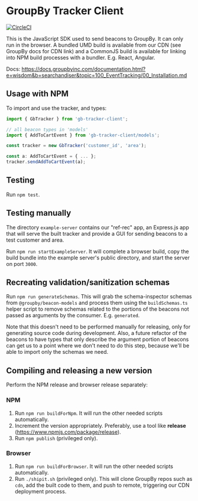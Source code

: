 # GroupBy Tracker Client

[![CircleCI](https://circleci.com/gh/groupby/gb-tracker-client.svg?style=svg)](https://circleci.com/gh/groupby/gb-tracker-client)

This is the JavaScript SDK used to send beacons to GroupBy. It can only run in the browser. A bundled UMD build is available from our CDN (see GroupBy docs for CDN link) and a CommonJS build is available for linking into NPM build processes with a bundler. E.g. React, Angular.

Docs: https://docs.groupbyinc.com/documentation.html?e=wisdom&b=searchandiser&topic=100_EventTracking/00_Installation.md

## Usage with NPM

To import and use the tracker, and types:

```typescript
import { GbTracker } from 'gb-tracker-client';

// all beacon types in 'models'
import { AddToCartEvent } from 'gb-tracker-client/models';

const tracker = new GbTracker('customer_id', 'area');

const a: AddToCartEvent = { ... };
tracker.sendAddToCartEvent(a);
```

## Testing

Run `npm test`.

## Testing manually

The directory `example-server` contains our "ref-rec" app, an Express.js app that will serve the built tracker and provide a GUI for sending beacons to a test customer and area.

Run `npm run startExampleServer`. It will complete a browser build, copy the build bundle into the example server's public directory, and start the server on port `3000`.

## Recreating validation/sanitization schemas

Run `npm run generateSchemas`. This will grab the schema-inspector schemas from `@groupby/beacon-models` and process them using the `buildSchemas.ts` helper script to remove schemas related to the portions of the beacons not passed as arguments by the consumer. E.g. `generated`.

Note that this doesn't need to be performed manually for releasing, only for generating source code during development. Also, a future refactor of the beacons to have types that only describe the argument portion of beacons can get us to a point where we don't need to do this step, because we'll be able to import only the schemas we need.

## Compiling and releasing a new version

Perform the NPM release and browser release separately:

### NPM

1. Run `npm run buildForNpm`. It will run the other needed scripts automatically.
2. Increment the version appropriately. Preferably, use a tool like **release** (https://www.npmjs.com/package/release).
3. Run `npm publish` (privileged only).

### Browser

1. Run `npm run buildForBrowser`. It will run the other needed scripts automatically.
1. Run `./shipit.sh` (privileged only). This will clone GroupBy repos such as `cdn`, add the built code to them, and push to remote, triggering our CDN deployment process.
